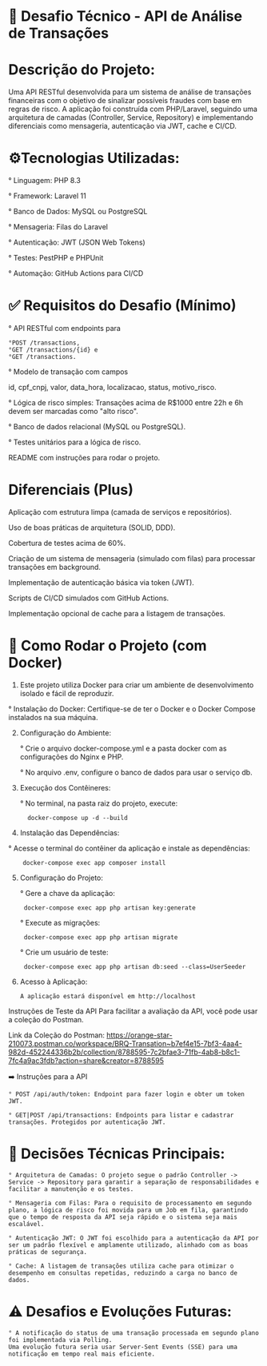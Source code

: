 # 📄 Desafio Técnico - API de Análise de Transações

# Descrição do Projeto:
Uma API RESTful desenvolvida para um sistema de análise de transações financeiras com o objetivo de sinalizar possíveis 
fraudes com base em regras de risco. A aplicação foi construída com PHP/Laravel, seguindo uma arquitetura de 
camadas (Controller, Service, Repository) e implementando diferenciais como mensageria, autenticação via JWT, cache e CI/CD.

# ⚙️Tecnologias Utilizadas:

° Linguagem: PHP 8.3

° Framework: Laravel 11

° Banco de Dados: MySQL ou PostgreSQL

° Mensageria: Filas do Laravel

° Autenticação: JWT (JSON Web Tokens)

° Testes: PestPHP e PHPUnit

° Automação: GitHub Actions para CI/CD

# ✅ Requisitos do Desafio (Mínimo)

° API RESTful com endpoints para

    °POST /transactions, 
    °GET /transactions/{id} e 
    °GET /transactions.

° Modelo de transação com campos

id, cpf_cnpj, valor, data_hora, localizacao, status, motivo_risco.

° Lógica de risco simples: Transações acima de R$1000 entre 22h e 6h devem ser marcadas como "alto risco".

° Banco de dados relacional (MySQL ou PostgreSQL).

° Testes unitários para a lógica de risco.


README com instruções para rodar o projeto.

# Diferenciais (Plus)

Aplicação com estrutura limpa (camada de serviços e repositórios).

Uso de boas práticas de arquitetura (SOLID, DDD).

Cobertura de testes acima de 60%.

Criação de um sistema de mensageria (simulado com filas) para processar transações em background.

Implementação de autenticação básica via token (JWT).

Scripts de CI/CD simulados com GitHub Actions.

Implementação opcional de cache para a listagem de transações.

# 🚀 Como Rodar o Projeto (com Docker)
1. Este projeto utiliza Docker para criar um ambiente de desenvolvimento isolado e fácil de reproduzir.

° Instalação do Docker: Certifique-se de ter o Docker e o Docker Compose instalados na sua máquina.

2. Configuração do Ambiente:

    ° Crie o arquivo docker-compose.yml e a pasta docker com as configurações do Nginx e PHP.

    ° No arquivo .env, configure o banco de dados para usar o serviço db.

3. Execução dos Contêineres:

    ° No terminal, na pasta raiz do projeto, execute:

         docker-compose up -d --build

4. Instalação das Dependências:

° Acesse o terminal do contêiner da aplicação e instale as dependências:

        docker-compose exec app composer install

5. Configuração do Projeto:

    ° Gere a chave da aplicação:

        docker-compose exec app php artisan key:generate

    ° Execute as migrações:

        docker-compose exec app php artisan migrate

    ° Crie um usuário de teste:

        docker-compose exec app php artisan db:seed --class=UserSeeder

6. Acesso à Aplicação:

       A aplicação estará disponível em http://localhost

Instruções de Teste da API
Para facilitar a avaliação da API, você pode usar a coleção do Postman.

Link da Coleção do Postman: https://orange-star-210073.postman.co/workspace/BRQ-Transation~b7ef4e15-7bf3-4aa4-982d-452244336b2b/collection/8788595-7c2bfae3-71fb-4ab8-b8c1-7fc4a9ac3fdb?action=share&creator=8788595

➡️ Instruções para a API

    ° POST /api/auth/token: Endpoint para fazer login e obter um token JWT.

    ° GET|POST /api/transactions: Endpoints para listar e cadastrar transações. Protegidos por autenticação JWT.

# 🧠 Decisões Técnicas Principais:

    ° Arquitetura de Camadas: O projeto segue o padrão Controller -> Service -> Repository para garantir a separação de responsabilidades e facilitar a manutenção e os testes.

    ° Mensageria com Filas: Para o requisito de processamento em segundo plano, a lógica de risco foi movida para um Job em fila, garantindo 
    que o tempo de resposta da API seja rápido e o sistema seja mais escalável.

    ° Autenticação JWT: O JWT foi escolhido para a autenticação da API por ser um padrão flexível e amplamente utilizado, alinhado com as boas práticas de segurança.

    ° Cache: A listagem de transações utiliza cache para otimizar o desempenho em consultas repetidas, reduzindo a carga no banco de dados.

# ⚠️ Desafios e Evoluções Futuras:

    ° A notificação do status de uma transação processada em segundo plano foi implementada via Polling. 
    Uma evolução futura seria usar Server-Sent Events (SSE) para uma notificação em tempo real mais eficiente.
